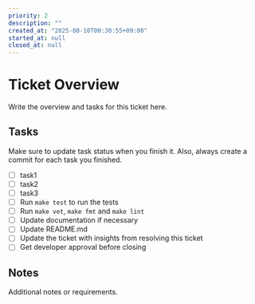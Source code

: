 ```yaml
---
priority: 2
description: ""
created_at: "2025-08-10T00:30:55+09:00"
started_at: null
closed_at: null
---
```


# Ticket Overview

Write the overview and tasks for this ticket here.

## Tasks
Make sure to update task status when you finish it. Also, always create a commit for each task you finished.

- [ ] task1
- [ ] task2
- [ ] task3
- [ ] Run `make test` to run the tests
- [ ] Run `make vet`, `make fmt` and `make lint`
- [ ] Update documentation if necessary
- [ ] Update README.md
- [ ] Update the ticket with insights from resolving this ticket
- [ ] Get developer approval before closing

## Notes

Additional notes or requirements.